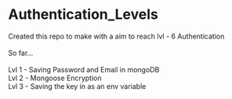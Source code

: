 # Authentication_Levels

Created this repo to make with a aim to reach lvl - 6 Authentication <br/>
<br/>
So far... <br/>
<br/>
Lvl 1 - Saving Password and Email in mongoDB <br/>
Lvl 2 - Mongoose Encryption <br/>
Lvl 3 - Saving the key in as an env variable <br/>
